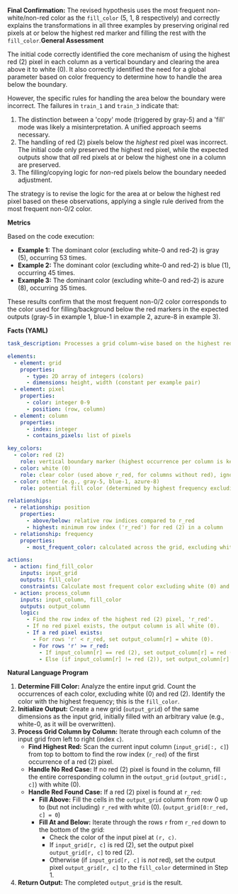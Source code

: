 **Final Confirmation:**
The revised hypothesis uses the most frequent non-white/non-red color as the `fill_color` (5, 1, 8 respectively) and correctly explains the transformations in all three examples by preserving original red pixels at or below the highest red marker and filling the rest with the `fill_color`.**General Assessment**

The initial code correctly identified the core mechanism of using the highest red (2) pixel in each column as a vertical boundary and clearing the area above it to white (0). It also correctly identified the need for a global parameter based on color frequency to determine how to handle the area below the boundary.

However, the specific rules for handling the area below the boundary were incorrect. The failures in `train_1` and `train_3` indicate that:
1.  The distinction between a 'copy' mode (triggered by gray-5) and a 'fill' mode was likely a misinterpretation. A unified approach seems necessary.
2.  The handling of red (2) pixels below the *highest* red pixel was incorrect. The initial code only preserved the highest red pixel, while the expected outputs show that *all* red pixels at or below the highest one in a column are preserved.
3.  The filling/copying logic for *non*-red pixels below the boundary needed adjustment.

The strategy is to revise the logic for the area at or below the highest red pixel based on these observations, applying a single rule derived from the most frequent non-0/2 color.

**Metrics**

Based on the code execution:
*   **Example 1:** The dominant color (excluding white-0 and red-2) is gray (5), occurring 53 times.
*   **Example 2:** The dominant color (excluding white-0 and red-2) is blue (1), occurring 45 times.
*   **Example 3:** The dominant color (excluding white-0 and red-2) is azure (8), occurring 35 times.

These results confirm that the most frequent non-0/2 color corresponds to the color used for filling/background below the red markers in the expected outputs (gray-5 in example 1, blue-1 in example 2, azure-8 in example 3).

**Facts (YAML)**


```yaml
task_description: Processes a grid column-wise based on the highest red pixel, clearing above, preserving original red pixels at/below, and filling other cells at/below with a globally determined fill color.

elements:
  - element: grid
    properties:
      - type: 2D array of integers (colors)
      - dimensions: height, width (constant per example pair)
  - element: pixel
    properties:
      - color: integer 0-9
      - position: (row, column)
  - element: column
    properties:
      - index: integer
      - contains_pixels: list of pixels

key_colors:
  - color: red (2)
    role: vertical boundary marker (highest occurrence per column is key 'r_red'), preserved if original pixel is red at row >= r_red.
  - color: white (0)
    role: clear color (used above r_red, for columns without red), ignored in frequency counts.
  - color: other (e.g., gray-5, blue-1, azure-8)
    role: potential fill color (determined by highest frequency excluding white-0 and red-2).

relationships:
  - relationship: position
    properties:
      - above/below: relative row indices compared to r_red
      - highest: minimum row index ('r_red') for red (2) in a column
  - relationship: frequency
    properties:
      - most_frequent_color: calculated across the grid, excluding white (0) and red (2).

actions:
  - action: find_fill_color
    inputs: input_grid
    outputs: fill_color
    constraints: Calculate most frequent color excluding white (0) and red (2).
  - action: process_column
    inputs: input_column, fill_color
    outputs: output_column
    logic:
      - Find the row index of the highest red (2) pixel, 'r_red'.
      - If no red pixel exists, the output column is all white (0).
      - If a red pixel exists:
        - For rows 'r' < r_red, set output_column[r] = white (0).
        - For rows 'r' >= r_red:
          - If input_column[r] == red (2), set output_column[r] = red (2).
          - Else (if input_column[r] != red (2)), set output_column[r] = fill_color.
```


**Natural Language Program**

1.  **Determine Fill Color:** Analyze the entire input grid. Count the occurrences of each color, excluding white (0) and red (2). Identify the color with the highest frequency; this is the `fill_color`.
2.  **Initialize Output:** Create a new grid (`output_grid`) of the same dimensions as the input grid, initially filled with an arbitrary value (e.g., white-0, as it will be overwritten).
3.  **Process Grid Column by Column:** Iterate through each column of the input grid from left to right (index `c`).
    *   **Find Highest Red:** Scan the current input column (`input_grid[:, c]`) from top to bottom to find the row index (`r_red`) of the first occurrence of a red (2) pixel.
    *   **Handle No Red Case:** If no red (2) pixel is found in the column, fill the entire corresponding column in the `output_grid` (`output_grid[:, c]`) with white (0).
    *   **Handle Red Found Case:** If a red (2) pixel is found at `r_red`:
        *   **Fill Above:** Fill the cells in the `output_grid` column from row 0 up to (but not including) `r_red` with white (0). (`output_grid[0:r_red, c] = 0`)
        *   **Fill At and Below:** Iterate through the rows `r` from `r_red` down to the bottom of the grid:
            *   Check the color of the input pixel at `(r, c)`.
            *   If `input_grid[r, c]` is red (2), set the output pixel `output_grid[r, c]` to red (2).
            *   Otherwise (if `input_grid[r, c]` is *not* red), set the output pixel `output_grid[r, c]` to the `fill_color` determined in Step 1.
4.  **Return Output:** The completed `output_grid` is the result.